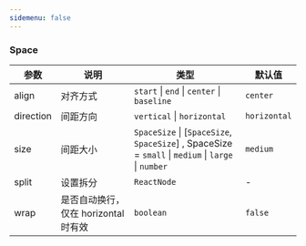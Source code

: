 ```yaml
---
sidemenu: false
---
```


### Space


| 参数	|说明	|类型	|默认值
| --- | --- | --- | ---
| align | 对齐方式	 | `start` \| `end` \| `center` \| `baseline` | `center`
| direction | 间距方向 | `vertical` \| `horizontal`  | `horizontal`
| size | 间距大小	| `SpaceSize` \| [`SpaceSize`, `SpaceSize`] , SpaceSize = `small` \| `medium` \| `large` \| `number` | `medium`
| split | 设置拆分	| `ReactNode` | -
| wrap | 是否自动换行，仅在 horizontal 时有效 | `boolean` | `false`
